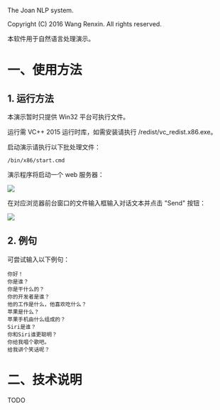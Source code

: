 The Joan NLP system.

Copyright (C) 2016 Wang Renxin. All rights reserved.

本软件用于自然语言处理演示。

# 一、使用方法

## 1. 运行方法

本演示暂时只提供 Win32 平台可执行文件。

运行需 VC++ 2015 运行时库，如需安装请执行 /redist/vc_redist.x86.exe。

启动演示请执行以下批处理文件：

~~~~~~~~~~
/bin/x86/start.cmd
~~~~~~~~~~

演示程序将启动一个 web 服务器：

![](https://github.com/paladin-t/joan_demo/blob/master/img/1.png)

在对应浏览器前台窗口的文件输入框输入对话文本并点击 "Send" 按钮：

![](https://github.com/paladin-t/joan_demo/blob/master/img/2.png)

## 2. 例句

可尝试输入以下例句：

~~~~~~~~~~
你好！
你是谁？
你是干什么的？
你的开发者是谁？
他的工作是什么，他喜欢吃什么？
苹果是什么？
苹果手机由什么组成的？
Siri是谁？
你和Siri谁更聪明？
你给我唱个歌吧。
给我讲个笑话呢？
~~~~~~~~~~

# 二、技术说明

TODO
